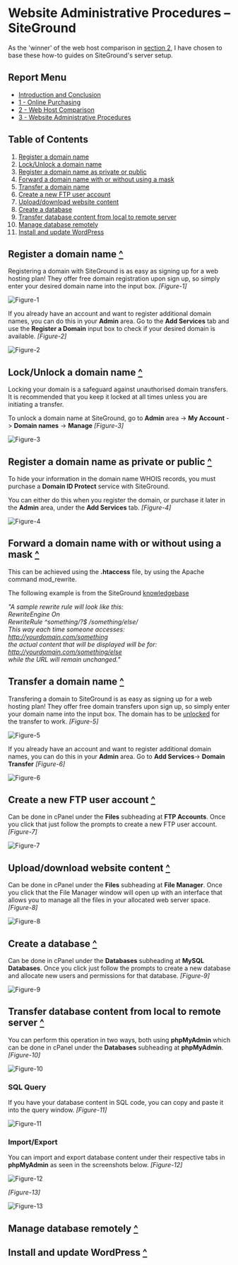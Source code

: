 # <a name="top"></a>Website Administrative Procedures – SiteGround
As the 'winner' of the web host comparison in [section 2](https://www.github.com/tzaddik/web-hosting-guide/blob/master/2-Web_Host_Comparison.md), I have chosen to base these how-to guides on SiteGround's server setup.

## Report Menu
* [Introduction and Conclusion](https://www.github.com/tzaddik/web-hosting-guide/blob/master/README.md)
* [1 - Online Purchasing](https://www.github.com/tzaddik/web-hosting-guide/blob/master/1-Online_Purchase.md)
* [2 - Web Host Comparison](https://www.github.com/tzaddik/web-hosting-guide/blob/master/2-Web_Host_Comparison.md)
* [3 - Website Administrative Procedures](https://www.github.com/tzaddik/web-hosting-guide/blob/master/3-Website_Administrative_Procedures.md)

## Table of Contents
1. [Register a domain name](#domain)
2. [Lock/Unlock a domain name](#lock)
3. [Register a domain name as private or public](#private)
4. [Forward a domain name with or without using a mask](#forward)
5. [Transfer a domain name](#transfer)
6. [Create a new FTP user account](#ftp)
7. [Upload/download website content](#content)
8. [Create a database](#database)
9. [Transfer database content from local to remote server](#databasetransfer)
10. [Manage database remotely](#manage)
11. [Install and update WordPress](#wordpress)

## <a name="domain"></a>Register a domain name [^](#top)
Registering a domain with SiteGround is as easy as signing up for a web hosting plan! They offer free domain registration upon sign up, so simply enter your desired domain name into the input box. *\[Figure-1\]*

![Figure-1](images/registerdomain.png "Figure-1")

If you already have an account and want to register additional domain names, you can do this in your **Admin** area. Go to the **Add Services** tab and use the **Register a Domain** input box to check if your desired domain is available. *\[Figure-2\]*

![Figure-2](images/registerdomainmember.png "Figure-2")

## <a name="lock"></a>Lock/Unlock a domain name [^](#top)
Locking your domain is a safeguard against unauthorised domain transfers. It is recommended that you keep it locked at all times unless you are initiating a transfer.

To unlock a domain name at SiteGround, go to **Admin** area -> **My Account** -> **Domain names** -> **Manage** *\[Figure-3\]*

![Figure-3](images/unlockdomain.png "Figure-3")

## <a name="private"></a>Register a domain name as private or public [^](#top)
To hide your information in the domain name WHOIS records, you must purchase a **Domain ID Protect** service with SiteGround.

You can either do this when you register the domain, or purchase it later in the **Admin** area, under the **Add Services** tab. *\[Figure-4\]*

![Figure-4](images/privatedomain.png "Figure-4")

## <a name="forward"></a>Forward a domain name with or without using a mask [^](#top)
This can be achieved using the **.htaccess** file, by using the Apache command mod_rewrite.

The following example is from the SiteGround [knowledgebase](http://kb.siteground.com/url_masking_with_htaccess/)

*"A sample rewrite rule will look like this:<br>RewriteEngine On<br>RewriteRule ^something/?$ /something/else/<br>This way each time someone accesses:<br>http://yourdomain.com/something<br>the actual content that will be displayed will be for:<br>http://yourdomain.com/something/else<br>while the URL will remain unchanged."*

## <a name="transfer"></a>Transfer a domain name [^](#top)
Transfering a domain to SiteGround is as easy as signing up for a web hosting plan! They offer free domain transfers upon sign up, so simply enter your domain name into the input box. The domain has to be [unlocked](#lock) for the transfer to work. *\[Figure-5\]*

![Figure-5](images/transferdomain.png "Figure-5")

If you already have an account and want to register additional domain names, you can do this in your **Admin** area. Go to **Add Services**-> **Domain Transfer** *\[Figure-6\]*

![Figure-6](images/transferdomainmembers.png "Figure-6")

## <a name="ftp"></a>Create a new FTP user account [^](#top)
Can be done in cPanel under the **Files** subheading at **FTP Accounts**. Once you click that just follow the prompts to create a new FTP user account. *\[Figure-7\]*

![Figure-7](images/ftpaccounts.png "Figure-7")

## <a name="content"></a>Upload/download website content [^](#top)
Can be done in cPanel under the **Files** subheading at **File Manager**. Once you click that the File Manager window will open up with an interface that allows you to manage all the files in your allocated web server space. *\[Figure-8\]*

![Figure-8](images/websitecontent.png "Figure-8")

## <a name="database"></a>Create a database [^](#top)
Can be done in cPanel under the **Databases** subheading at **MySQL Databases**. Once you click just follow the prompts to create a new database and allocate new users and permissions for that database. *\[Figure-9\]*

![Figure-9](images/createdatabase.png "Figure-9")

## <a name="databasetransfer"></a>Transfer database content from local to remote server [^](#top)
You can perform this operation in two ways, both using **phpMyAdmin** which can be done in cPanel under the **Databases** subheading at **phpMyAdmin**. *\[Figure-10\]*

![Figure-10](images/phpmyadmin.png "Figure-10")


### SQL Query
If you have your database content in SQL code, you can copy and paste it into the query window. *\[Figure-11\]*

![Figure-11](images/sqlquery.png "Figure-11")

### Import/Export
You can import and export database content under their respective tabs in **phpMyAdmin** as seen in the screenshots below. *\[Figure-12\]*

![Figure-12](images/sqlimport.png "Figure-12")

*\[Figure-13\]*

![Figure-13](images/sqlexport.png "Figure-13")

## <a name="manage"></a>Manage database remotely [^](#top)


## <a name="wordpress"></a>Install and update WordPress [^](#top)

